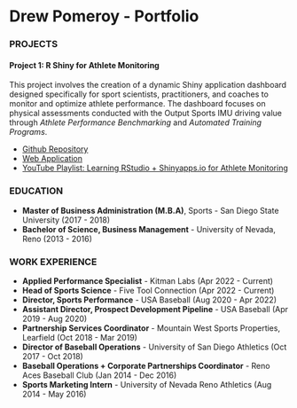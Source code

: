 # Drew Pomeroy - Portfolio

### PROJECTS
#### Project 1: R Shiny for Athlete Monitoring
This project involves the creation of a dynamic Shiny application dashboard designed specifically for sport scientists, practitioners, and coaches to monitor and optimize athlete performance. The dashboard focuses on physical assessments conducted with the Output Sports IMU driving value through *Athlete Performance Benchmarking* and *Automated Training Programs*. 
- [Github Repository](https://github.com/dpom93/RShiny_for_athlete_monitoring/tree/main?tab=readme-ov-file)
- [Web Application](https://dpomperformance.shinyapps.io/RWalkthrough/)
- [YouTube Playlist: Learning RStudio + Shinyapps.io for Athlete Monitoring](https://www.youtube.com/playlist?list=PLnCoHDFUN2utbjuj24WKOYhclndRsXBmV)

### EDUCATION
- **Master of Business Administration (M.B.A)**, Sports - San Diego State University (2017 - 2018)
- **Bachelor of Science, Business Management** - University of Nevada, Reno (2013 - 2016)

### WORK EXPERIENCE
- **Applied Performance Specialist** - Kitman Labs (Apr 2022 - Current)
- **Head of Sports Science** - Five Tool Connection (Apr 2022 - Current)
- **Director, Sports Performance** - USA Baseball (Aug 2020 - Apr 2022)
- **Assistant Director, Prospect Development Pipeline** - USA Baseball (Apr 2019 - Aug 2020)
- **Partnership Services Coordinator** - Mountain West Sports Properties, Learfield (Oct 2018 - Mar 2019)
- **Director of Baseball Operations** - University of San Diego Athletics (Oct 2017 - Oct 2018)
- **Baseball Operations + Corporate Partnerships Coordinator** - Reno Aces Baseball Club (Jan 2014 - Dec 2016)
- **Sports Marketing Intern** - University of Nevada Reno Athletics (Aug 2014 - May 2016)

